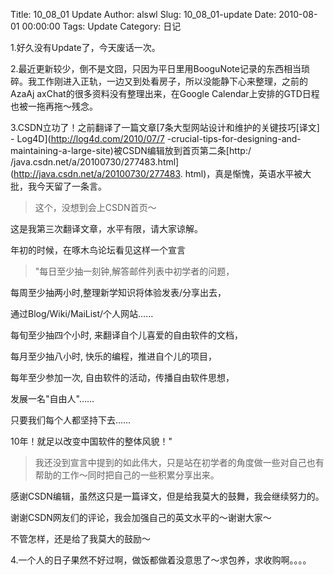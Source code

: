 Title: 10_08_01 Update
Author: alswl
Slug: 10_08_01-update
Date: 2010-08-01 00:00:00
Tags: Update
Category: 日记

1.好久没有Update了，今天废话一次。

2.最近更新较少，倒不是文囧，只因为平日里用BooguNote记录的东西相当琐碎。我工作刚进入正轨，一边又到处看房子，所以没能静下心来整理，之前的AzaAj
axChat的很多资料没有整理出来，在Google Calendar上安排的GTD日程也被一拖再拖～残念。

3.CSDN立功了！之前翻译了一篇文章[7条大型网站设计和维护的关键技巧[译文] - Log4D](http://log4d.com/2010/07/7
-crucial-tips-for-designing-and-maintaining-a-large-site)被CSDN编辑放到首页第二条[http:/
/java.csdn.net/a/20100730/277483.html](http://java.csdn.net/a/20100730/277483.
html)，真是惭愧，英语水平被大批，我今天留了一条言。

> 这个，没想到会上CSDN首页～

这是我第三次翻译文章，水平有限，请大家谅解。

年初的时候，在啄木鸟论坛看见这样一个宣言

>

> "每日至少抽一刻钟,解答邮件列表中初学者的问题，

每周至少抽两小时,整理新学知识将体验发表/分享出去，

通过Blog/Wiki/MaiList/个人网站……

每旬至少抽四个小时, 来翻译自个儿喜爱的自由软件的文档，

每月至少抽八小时, 快乐的编程，推进自个儿的项目，

每年至少参加一次, 自由软件的活动，传播自由软件思想，

发展一名"自由人"……

只要我们每个人都坚持下去……

10年！就足以改变中国软件的整体风貌！"

>

> 我还没到宣言中提到的如此伟大，只是站在初学者的角度做一些对自己也有帮助的工作～同时把自己的一些积累分享出来。

感谢CSDN编辑，虽然这只是一篇译文，但是给我莫大的鼓舞，我会继续努力的。

谢谢CSDN网友们的评论，我会加强自己的英文水平的～谢谢大家～

不管怎样，还是给了我莫大的鼓励～

4.一个人的日子果然不好过啊，做饭都做着没意思了～求包养，求收购啊。。。。

